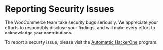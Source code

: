 # Reporting Security Issues

The WooCommerce team take security bugs seriously. We appreciate your efforts to responsibly disclose your findings, and will make every effort to acknowledge your contributions.

To report a security issue, please visit the [Automattic HackerOne](https://hackerone.com/automattic/) program.
